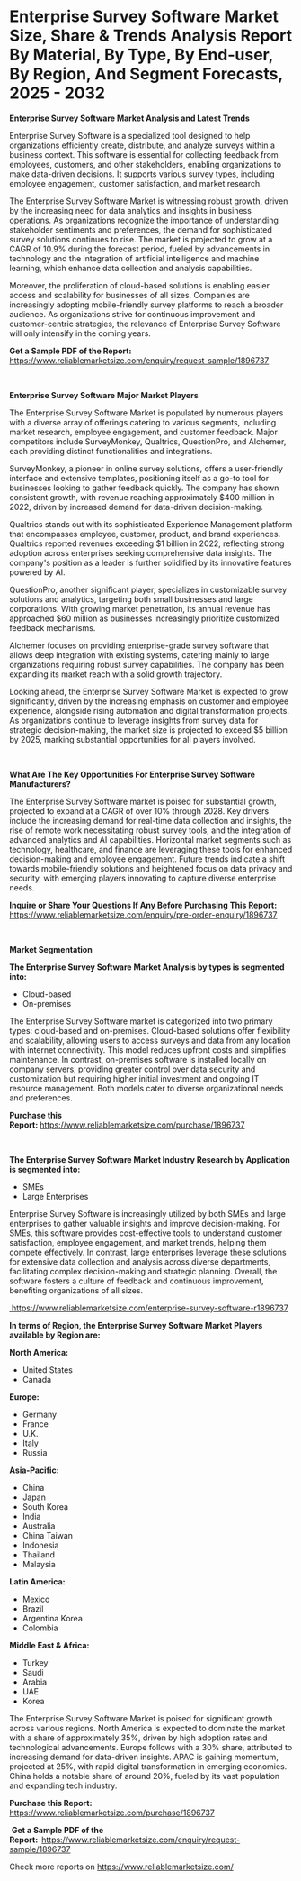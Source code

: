 <p><h1>Enterprise Survey Software Market Size, Share & Trends Analysis Report By Material, By Type, By End-user, By Region, And Segment Forecasts, 2025 - 2032</h1></p><p><strong>Enterprise Survey Software Market Analysis and Latest Trends</strong></p>
<p><p>Enterprise Survey Software is a specialized tool designed to help organizations efficiently create, distribute, and analyze surveys within a business context. This software is essential for collecting feedback from employees, customers, and other stakeholders, enabling organizations to make data-driven decisions. It supports various survey types, including employee engagement, customer satisfaction, and market research.</p><p>The Enterprise Survey Software Market is witnessing robust growth, driven by the increasing need for data analytics and insights in business operations. As organizations recognize the importance of understanding stakeholder sentiments and preferences, the demand for sophisticated survey solutions continues to rise. The market is projected to grow at a CAGR of 10.9% during the forecast period, fueled by advancements in technology and the integration of artificial intelligence and machine learning, which enhance data collection and analysis capabilities.</p><p>Moreover, the proliferation of cloud-based solutions is enabling easier access and scalability for businesses of all sizes. Companies are increasingly adopting mobile-friendly survey platforms to reach a broader audience. As organizations strive for continuous improvement and customer-centric strategies, the relevance of Enterprise Survey Software will only intensify in the coming years.</p></p>
<p><strong>Get a Sample PDF of the Report:&nbsp;</strong> <a href="https://www.reliablemarketsize.com/enquiry/request-sample/1896737?utm_campaign=2041&utm_medium=2&utm_source=Github&utm_content=ia&utm_term=11032025&utm_id=enterprise-survey-software">https://www.reliablemarketsize.com/enquiry/request-sample/1896737</a></p>
<p>&nbsp;</p>
<p><strong>Enterprise Survey Software Major Market Players</strong></p>
<p><p>The Enterprise Survey Software Market is populated by numerous players with a diverse array of offerings catering to various segments, including market research, employee engagement, and customer feedback. Major competitors include SurveyMonkey, Qualtrics, QuestionPro, and Alchemer, each providing distinct functionalities and integrations.</p><p>SurveyMonkey, a pioneer in online survey solutions, offers a user-friendly interface and extensive templates, positioning itself as a go-to tool for businesses looking to gather feedback quickly. The company has shown consistent growth, with revenue reaching approximately $400 million in 2022, driven by increased demand for data-driven decision-making.</p><p>Qualtrics stands out with its sophisticated Experience Management platform that encompasses employee, customer, product, and brand experiences. Qualtrics reported revenues exceeding $1 billion in 2022, reflecting strong adoption across enterprises seeking comprehensive data insights. The company's position as a leader is further solidified by its innovative features powered by AI.</p><p>QuestionPro, another significant player, specializes in customizable survey solutions and analytics, targeting both small businesses and large corporations. With growing market penetration, its annual revenue has approached $60 million as businesses increasingly prioritize customized feedback mechanisms.</p><p>Alchemer focuses on providing enterprise-grade survey software that allows deep integration with existing systems, catering mainly to large organizations requiring robust survey capabilities. The company has been expanding its market reach with a solid growth trajectory.</p><p>Looking ahead, the Enterprise Survey Software Market is expected to grow significantly, driven by the increasing emphasis on customer and employee experience, alongside rising automation and digital transformation projects. As organizations continue to leverage insights from survey data for strategic decision-making, the market size is projected to exceed $5 billion by 2025, marking substantial opportunities for all players involved.</p></p>
<p>&nbsp;</p>
<p><strong>What Are The Key Opportunities For Enterprise Survey Software Manufacturers?</strong></p>
<p><p>The Enterprise Survey Software market is poised for substantial growth, projected to expand at a CAGR of over 10% through 2028. Key drivers include the increasing demand for real-time data collection and insights, the rise of remote work necessitating robust survey tools, and the integration of advanced analytics and AI capabilities. Horizontal market segments such as technology, healthcare, and finance are leveraging these tools for enhanced decision-making and employee engagement. Future trends indicate a shift towards mobile-friendly solutions and heightened focus on data privacy and security, with emerging players innovating to capture diverse enterprise needs.</p></p>
<p><strong>Inquire or Share Your Questions If Any Before Purchasing This Report:</strong> <a href="https://www.reliablemarketsize.com/enquiry/pre-order-enquiry/1896737?utm_campaign=2041&utm_medium=2&utm_source=Github&utm_content=ia&utm_term=11032025&utm_id=enterprise-survey-software">https://www.reliablemarketsize.com/enquiry/pre-order-enquiry/1896737</a></p>
<p>&nbsp;</p>
<p><strong>Market Segmentation</strong></p>
<p><strong>The Enterprise Survey Software Market Analysis by types is segmented into:</strong></p>
<p><ul><li>Cloud-based</li><li>On-premises</li></ul></p>
<p><p>The Enterprise Survey Software market is categorized into two primary types: cloud-based and on-premises. Cloud-based solutions offer flexibility and scalability, allowing users to access surveys and data from any location with internet connectivity. This model reduces upfront costs and simplifies maintenance. In contrast, on-premises software is installed locally on company servers, providing greater control over data security and customization but requiring higher initial investment and ongoing IT resource management. Both models cater to diverse organizational needs and preferences.</p></p>
<p><strong>Purchase this Report:&nbsp;</strong><a href="https://www.reliablemarketsize.com/purchase/1896737?utm_campaign=2041&utm_medium=2&utm_source=Github&utm_content=ia&utm_term=11032025&utm_id=enterprise-survey-software">https://www.reliablemarketsize.com/purchase/1896737</a></p>
<p>&nbsp;</p>
<p><strong>The Enterprise Survey Software Market Industry Research by Application is segmented into:</strong></p>
<p><ul><li>SMEs</li><li>Large Enterprises</li></ul></p>
<p><p>Enterprise Survey Software is increasingly utilized by both SMEs and large enterprises to gather valuable insights and improve decision-making. For SMEs, this software provides cost-effective tools to understand customer satisfaction, employee engagement, and market trends, helping them compete effectively. In contrast, large enterprises leverage these solutions for extensive data collection and analysis across diverse departments, facilitating complex decision-making and strategic planning. Overall, the software fosters a culture of feedback and continuous improvement, benefiting organizations of all sizes.</p></p>
<p><a href="https://www.reliablemarketsize.com/enterprise-survey-software-r1896737?utm_campaign=2041&utm_medium=2&utm_source=Github&utm_content=ia&utm_term=11032025&utm_id=enterprise-survey-software">&nbsp;https://www.reliablemarketsize.com/enterprise-survey-software-r1896737</a></p>
<p><strong>In terms of Region, the Enterprise Survey Software Market Players available by Region are:</strong></p>
<p>
    <p> <strong> North America: </strong>
        <ul>
            <li>United States</li>
            <li>Canada</li>
        </ul>
        </p> 
    <p> <strong> Europe: </strong>
        <ul>
            <li>Germany</li>
            <li>France</li>
            <li>U.K.</li>
            <li>Italy</li>
            <li>Russia</li>
        </ul>
        </p> 
    <p> <strong> Asia-Pacific: </strong>
        <ul>
            <li>China</li>
            <li>Japan</li>
            <li>South Korea</li>
            <li>India</li>
            <li>Australia</li>
            <li>China Taiwan</li>
            <li>Indonesia</li>
            <li>Thailand</li>
            <li>Malaysia</li>
        </ul>
        </p> 
    <p> <strong> Latin America: </strong>
        <ul>
            <li>Mexico</li>
            <li>Brazil</li>
            <li>Argentina Korea</li>
            <li>Colombia</li>
        </ul>
        </p> 
    <p> <strong> Middle East & Africa: </strong>
        <ul>
            <li>Turkey</li>
            <li>Saudi</li>
            <li>Arabia</li>
            <li>UAE</li>
            <li>Korea</li>
        </ul>
    </p>
    </p>
<p><p>The Enterprise Survey Software Market is poised for significant growth across various regions. North America is expected to dominate the market with a share of approximately 35%, driven by high adoption rates and technological advancements. Europe follows with a 30% share, attributed to increasing demand for data-driven insights. APAC is gaining momentum, projected at 25%, with rapid digital transformation in emerging economies. China holds a notable share of around 20%, fueled by its vast population and expanding tech industry.</p></p>
<p><strong>Purchase this Report: </strong><a href="https://www.reliablemarketsize.com/purchase/1896737?utm_campaign=2041&utm_medium=2&utm_source=Github&utm_content=ia&utm_term=11032025&utm_id=enterprise-survey-software">https://www.reliablemarketsize.com/purchase/1896737</a></p>
<p>&nbsp;<strong>Get a Sample PDF of the Report:&nbsp;&nbsp;</strong><a href="https://www.reliablemarketsize.com/enquiry/request-sample/1896737?utm_campaign=2041&utm_medium=2&utm_source=Github&utm_content=ia&utm_term=11032025&utm_id=enterprise-survey-software">https://www.reliablemarketsize.com/enquiry/request-sample/1896737</a></p>
<p><strong></strong></p>
<p>Check more reports on <a href="https://www.reliablemarketsize.com/?utm_campaign=2041&utm_medium=2&utm_source=Github&utm_content=ia&utm_term=11032025&utm_id=enterprise-survey-software">https://www.reliablemarketsize.com/</a></p>